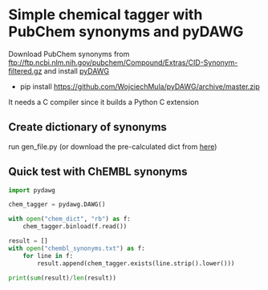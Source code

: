 # Simple chemical tagger with PubChem synonyms and pyDAWG

Download PubChem synonyms from ftp://ftp.ncbi.nlm.nih.gov/pubchem/Compound/Extras/CID-Synonym-filtered.gz and install [pyDAWG](https://github.com/WojciechMula/pyDAWG)

- pip install https://github.com/WojciechMula/pyDAWG/archive/master.zip

It needs a C compiler since it builds a Python C extension

## Create dictionary of synonyms

run gen_file.py (or download the pre-calculated dict from [here](https://ftp.ebi.ac.uk/pub/databases/chembl/other/chem_dict.gz))

## Quick test with ChEMBL synonyms

```python
import pydawg

chem_tagger = pydawg.DAWG()

with open("chem_dict", "rb") as f:
    chem_tagger.binload(f.read())

result = []
with open("chembl_synonyms.txt") as f:
    for line in f:
        result.append(chem_tagger.exists(line.strip().lower()))

print(sum(result)/len(result))
```
